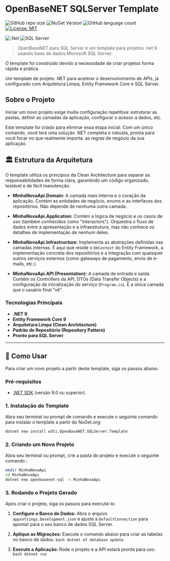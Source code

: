 # OpenBaseNET SQLServer Template

![GitHub repo size](https://img.shields.io/github/repo-size/britors/OpenBaseNETSqlServer)
![NuGet Version](https://img.shields.io/nuget/v/w3ti.OpenBaseNET.SQLServer.Template.svg)
![GitHub language count](https://img.shields.io/github/languages/count/britors/OpenBaseNETSqlServer)
[![License: MIT](https://img.shields.io/badge/License-MIT-yellow.svg)](https://opensource.org/licenses/MIT)

![.Net](https://img.shields.io/badge/.NET-5C2D91?style=for-the-badge&logo=.net&logoColor=white)
![SQL Server](https://img.shields.io/badge/SQL%20Server-CC2927?style=for-the-badge&logo=microsoft-sql-server&logoColor=white)

> OpenBaseNET para SQL Server é um template para projetos .net 9 usando base de dados Microsoft SQL Server.

O template foi construído devido a necessidade de criar projetos  forma rápida e prática.

Um template de projeto .NET para acelerar o desenvolvimento de APIs, já configurado com Arquitetura Limpa, Entity Framework Core e SQL Server.

## Sobre o Projeto

Iniciar um novo projeto exige muita configuração repetitiva: estruturar as pastas, definir as camadas da aplicação, configurar o acesso a dados, etc.

Este template foi criado para eliminar essa etapa inicial. Com um único comando, você terá uma solução .NET completa e robusta, pronta para você focar no que realmente importa: as regras de negócio da sua aplicação.

## 🏛️ Estrutura da Arquitetura

O template utiliza os princípios da Clean Architecture para separar as responsabilidades de forma clara, garantindo um código organizado, testável e de fácil manutenção.

* **MinhaNovaApi.Domain:** A camada mais interna e o coração da aplicação. Contém as entidades de negócio, enums e as interfaces dos repositórios. Não depende de nenhuma outra camada.

* **MinhaNovaApi.Application:** Contém a lógica de negócio e os casos de uso (também conhecidos como "interactors"). Orquestra o fluxo de dados entre a apresentação e a infraestrutura, mas não conhece os detalhes de implementação de nenhum deles.

* **MinhaNovaApi.Infrastructure:** Implementa as abstrações definidas nas camadas internas. É aqui que reside o `DbContext` do Entity Framework, a implementação concreta dos repositórios e a integração com quaisquer outros serviços externos (como gateways de pagamento, envio de e-mails, etc.).

* **MinhaNovaApi.API (Presentation):** A camada de entrada e saída. Contém os Controllers da API, DTOs (Data Transfer Objects) e a configuração da inicialização do serviço (`Program.cs`). É a única camada que o usuário final "vê".

### Tecnologias Principais

* **.NET 9**
* **Entity Framework Core 9**
* **Arquitetura Limpa (Clean Architecture)**
* **Padrão de Repositório (Repository Pattern)**
* **Pronto para SQL Server**

---

## 🚀 Como Usar

Para criar um novo projeto a partir deste template, siga os passos abaixo.

### Pré-requisitos

* [.NET SDK](https://dotnet.microsoft.com/download) (versão 9.0 ou superior).

### 1. Instalação do Template

Abra seu terminal ou prompt de comando e execute o seguinte comando para instalar o template a partir do NuGet.org:

```bash
dotnet new install w3ti.OpenBaseNET.SQLServer.Template
```

### 2. Criando um Novo Projeto

Abra seu terminal ou prompt, crie a pasta do projeto e execute o seguinte comando :

```bash
mkdir MinhaNovaApi
cd MinhaNovaApi
dotnet new openbasenet-sql -n MinhaNovaApi
````

### 3. Rodando o Projeto Gerado

Após criar o projeto, siga os passos para executá-lo:

  1. **Configure o Banco de Dados:**
    Abra o arquivo `appsettings.Development.json` e ajuste a `DefaultConnection` para apontar para o seu banco de dados SQL Server.

  2. **Aplique as Migrações:**
    Execute o comando abaixo para criar as tabelas no banco de dados.
    ```bash
    dotnet ef database update
    ```
  3. **Execute a Aplicação:**
    Rode o projeto e a API estará pronta para uso.
    ```bash
    dotnet run
    ```
